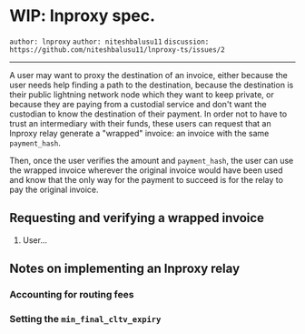 WIP: lnproxy spec.
==================

`author: lnproxy` `author: niteshbalusu11` `discussion: https://github.com/niteshbalusu11/lnproxy-ts/issues/2`

---

A user may want to proxy the destination of an invoice, either because the user needs help finding a path to the destination, because the destination is their public lightning network node which they want to keep private, or because they are paying from a custodial service and don't want the custodian to know the destination of their payment.  In order not to have to trust an intermediary with their funds, these users can request that an lnproxy relay generate a "wrapped" invoice: an invoice with the same `payment_hash`.

Then, once the user verifies the amount and `payment_hash`, the user can use the wrapped invoice wherever the original invoice would have been used and know that the only way for the payment to succeed is for the relay to pay the original invoice.

## Requesting and verifying a wrapped invoice

1. User...

## Notes on implementing an lnproxy relay

### Accounting for routing fees

### Setting the `min_final_cltv_expiry`
